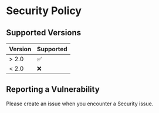 # Security Policy

## Supported Versions


| Version | Supported          |
| ------- | ------------------ |
| > 2.0   | :white_check_mark: |
| < 2.0   | :x:                |

## Reporting a Vulnerability

Please create an issue when you encounter a Security issue.
